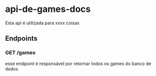 # api-de-games-docs
Esta api é utilizada para xxxx coisas

## Endpoints
### GET /games
esse endpoint é responsável por retornar todos os games do banco de dados
